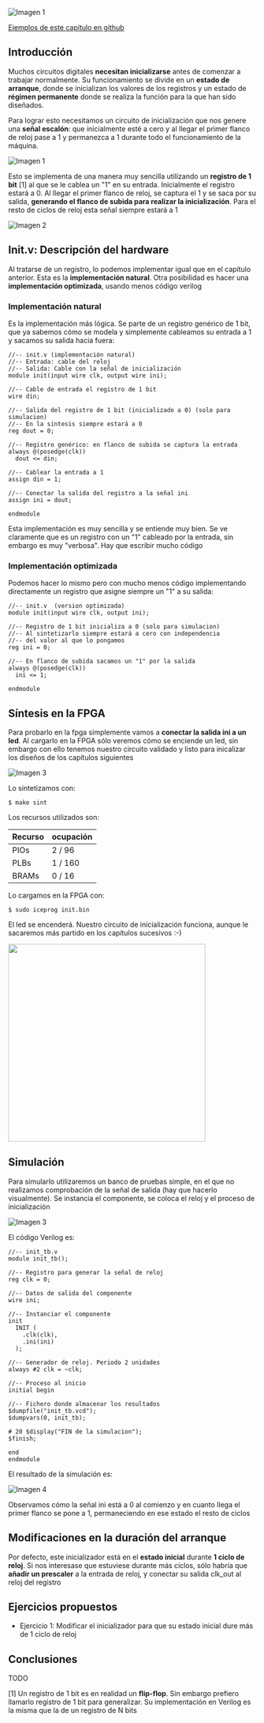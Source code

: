 ![Imagen 1](https://github.com/Obijuan/open-fpga-verilog-tutorial/raw/master/tutorial/T09-inicializador/images/init-2.png)

[Ejemplos de este capítulo en github](https://github.com/Obijuan/open-fpga-verilog-tutorial/tree/master/tutorial/T09-inicializador)

## Introducción
Muchos circuitos digitales **necesitan inicializarse** antes de comenzar a trabajar normalmente. Su funcionamiento se divide en un **estado de arranque**, donde se inicializan los valores de los registros y un estado de **régimen permanente** donde se realiza la función para la que han sido diseñados.

Para lograr esto necesitamos un circuito de inicialización que nos genere una **señal escalón**: que inicialmente esté a cero y al llegar el primer flanco de reloj pase a 1 y permanezca a 1 durante todo el funcionamiento de la máquina.

![Imagen 1](https://github.com/Obijuan/open-fpga-verilog-tutorial/raw/master/tutorial/T09-inicializador/images/init-2.png)

Esto se implementa de una manera muy sencilla utilizando un **registro de 1 bit** [1] al que se le cablea un "1" en su entrada. Inicialmente el registro estará a 0. Al llegar el primer flanco de reloj, se captura el 1 y se saca por su salida, **generando el flanco de subida para realizar la inicialización**. Para el resto de ciclos de reloj esta señal siempre estará a 1

![Imagen 2](https://github.com/Obijuan/open-fpga-verilog-tutorial/raw/master/tutorial/T09-inicializador/images/init-3.png)

## Init.v: Descripción del hardware

Al tratarse de un registro, lo podemos implementar igual que en el capítulo anterior. Esta es la **implementación natural**. Otra posibilidad es hacer una **implementación optimizada**, usando menos código verilog

### Implementación natural

Es la implementación más lógica. Se parte de un registro genérico de 1 bit, que ya sabemos cómo se modela y simplemente cableamos su entrada a 1 y sacamos su salida hacia fuera:

    //-- init.v (implementación natural)
    //-- Entrada: cable del reloj
    //-- Salida: Cable con la señal de inicialización
    module init(input wire clk, output wire ini);
    
    //-- Cable de entrada el registro de 1 bit
    wire din;
    
    //-- Salida del registro de 1 bit (inicializado a 0) (solo para simulacion)
    //-- En la sintesis siempre estará a 0
    reg dout = 0;

    //-- Registro genérico: en flanco de subida se captura la entrada
    always @(posedge(clk))
      dout <= din;
    
    //-- Cablear la entrada a 1
    assign din = 1;
    
    //-- Conectar la salida del registro a la señal ini
    assign ini = dout;
    
    endmodule

Esta implementación es muy sencilla y se entiende muy bien. Se ve claramente que es un registro con un "1" cableado por la entrada, sin embargo es muy "verbosa". Hay que escribir mucho código

### Implementación optimizada

Podemos hacer lo mismo pero con mucho menos código implementando directamente un registro que asigne siempre un "1" a su salida:

    //-- init.v  (version optimizada)
    module init(input wire clk, output ini);

    //-- Registro de 1 bit inicializa a 0 (solo para simulacion)
    //-- Al sintetizarlo siempre estará a cero con independencia 
    //-- del valor al que lo pongamos
    reg ini = 0;
    
    //-- En flanco de subida sacamos un "1" por la salida
    always @(posedge(clk))
      ini <= 1;
    
    endmodule

## Síntesis en la FPGA

Para probarlo en la fpga simplemente vamos a **conectar la salida ini a un led**. Al cargarlo en la FPGA sólo veremos cómo se enciende un led, sin embargo con ello tenemos nuestro circuito validado y listo para inicalizar los diseños de los capítulos siguientes

![Imagen 3](https://github.com/Obijuan/open-fpga-verilog-tutorial/raw/master/tutorial/T09-inicializador/images/init-1.png)

Lo sintetizamos con:

    $ make sint

Los recursos utilizados son:

| Recurso  | ocupación
|----------|-----------
|PIOs      | 2 / 96
|PLBs      | 1 / 160
|BRAMs     | 0 / 16

Lo cargamos en la FPGA con:

    $ sudo iceprog init.bin

El led se encenderá. Nuestro circuito de inicialización funciona, aunque le sacaremos más partido en los capítulos sucesivos :-)

<img src="https://github.com/Obijuan/open-fpga-verilog-tutorial/raw/master/tutorial/T09-inicializador/images/T09-init-iCEstorm-1.png" width="400" align="center">

## Simulación

Para simularlo utilizaremos un banco de pruebas simple, en el que no realizamos comprobación de la señal de salida (hay que hacerlo visualmente).  Se instancia el componente, se coloca el reloj y el proceso de inicialización

![Imagen 3](https://github.com/Obijuan/open-fpga-verilog-tutorial/raw/master/tutorial/T09-inicializador/images/init-4.png)

El código Verilog es:

    //-- init_tb.v
    module init_tb();
    
    //-- Registro para generar la señal de reloj
    reg clk = 0;
    
    //-- Datos de salida del componente
    wire ini;
    
    //-- Instanciar el componente
    init 
      INIT (
        .clk(clk),
        .ini(ini)
      );
    
    //-- Generador de reloj. Periodo 2 unidades
    always #2 clk = ~clk;
    
    //-- Proceso al inicio
    initial begin

    //-- Fichero donde almacenar los resultados
    $dumpfile("init_tb.vcd");
    $dumpvars(0, init_tb);

    # 20 $display("FIN de la simulacion");
    $finish;

    end
    endmodule

El resultado de la simulación es:

![Imagen 4](https://github.com/Obijuan/open-fpga-verilog-tutorial/raw/master/tutorial/T09-inicializador/images/T09-init-sim.png)

Observamos cómo la señal ini está a 0 al comienzo y en cuanto llega el primer flanco se pone a 1, permaneciendo en ese estado el resto de ciclos

## Modificaciones en la duración del arranque
Por defecto, este inicializador está en el **estado inicial** durante **1 ciclo de reloj**. Si nos interesase que estuviese durante más ciclos, sólo habría que **añadir un prescaler** a la entrada de reloj, y conectar su salida clk_out al reloj del registro

## Ejercicios propuestos
* Ejercicio 1: Modificar el inicializador para que su estado inicial dure más de 1 ciclo de reloj

## Conclusiones
TODO

[1] Un registro de 1 bit es en realidad un **flip-flop**. Sin embargo prefiero llamarlo registro de 1 bit para generalizar. Su implementación en Verilog es la misma que la de un registro de N bits

